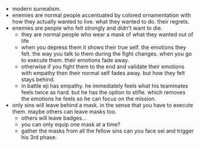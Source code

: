 - modern surrealism.
- enemies are normal people accentuated by colored ornamentation with how they actually wanted to live. what they wanted to do. their regrets. 
- enemies are people who felt strongly and didn't want to die. 
	- they are normal people who wear a mask of what they wanted out of life
	- when you depress them it shows their true self. the emotions they felt. the way you talk to them during the fight changes. when you go to execute them. their emotions fade away. 
	- otherwise if you fight them to the end and validate their emotions with empathy then their normal self fades away. but how they felt stays behind. 
	- in battle eji has empathy. he immediately feels what his teammates feels twice as hard. but he has the option to stifle. which removes the emotions he feels so he can focus on the mission. 
- only sins will leave behind a mask. in the sense that you have to execute them. maybe others can leave masks too. 
	- others will leave badges... 
	- you can only equip one mask at a time?
	- gather the masks from all the fellow sins can you face sei and trigger his 3rd phase. 